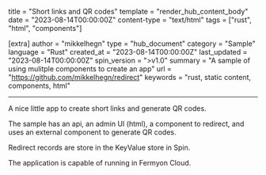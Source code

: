 title = "Short links and QR codes"
template = "render_hub_content_body"
date = "2023-08-14T00:00:00Z"
content-type = "text/html"
tags = ["rust", "html", "components"]

[extra]
author = "mikkelhegn"
type = "hub_document"
category = "Sample"
language = "Rust"
created_at = "2023-08-14T00:00:00Z"
last_updated = "2023-08-14T00:00:00Z"
spin_version = ">v1.0"
summary =  "A sample of using mulitple components to create an app"
url = "https://github.com/mikkelhegn/redirect"
keywords = "rust, static content, components, html"

---

A nice little app to create short links and generate QR codes.

The sample has an api, an admin UI (html), a component to redirect, and uses an external component to generate QR codes.

Redirect records are store in the KeyValue store in Spin.

The application is capable of running in Fermyon Cloud.
